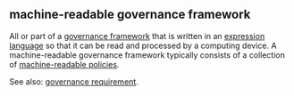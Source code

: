 ## machine-readable governance framework

<p class="c8"><span>All or part of a </span><span class="c2"><a class="c3" href="#h.2x05z0r097mn">governance framework</a></span><span>&nbsp;that is written in an </span><span class="c2"><a class="c3" href="#h.21tvck8eyp4o">expression language</a></span><span>&nbsp;so that it can be read and processed by a computing device. A machine-readable governance framework typically consists of a collection of </span><span class="c2"><a class="c3" href="#h.4x7tsm56oicm">machine-readable policies</a></span><span class="c0">.</span></p><p class="c8"><span>See also: </span><span class="c2"><a class="c3" href="#h.j4z5czk0dk8t">governance requirement</a></span><span class="c0">.</span></p>

